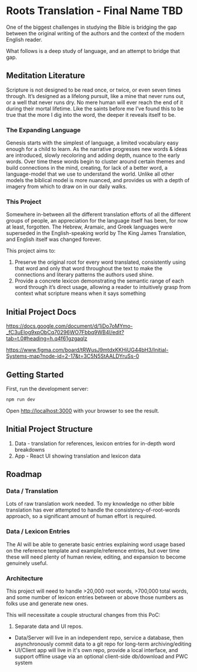 # Roots Translation - Final Name TBD

One of the biggest challenges in studying the Bible is bridging the gap between the original writing of the authors and the context of the modern English reader.

What follows is a deep study of language, and an attempt to bridge that gap.

## Meditation Literature

Scripture is not designed to be read once, or twice, or even seven times through. It’s designed as a lifelong pursuit, like a mine that never runs out, or a well that never runs dry. No mere human will ever reach the end of it during their mortal lifetime. Like the saints before me I’ve found this to be true that the more I dig into the word, the deeper it reveals itself to be.

### The Expanding Language

Genesis starts with the simplest of language, a limited vocabulary easy enough for a child to learn. As the narrative progresses new words & ideas are introduced, slowly recoloring and adding depth, nuance to the early words. Over time these words begin to cluster around certain themes and build connections in the mind, creating, for lack of a better word, a language-model that we use to understand the world. Unlike all other models the biblical model is more nuanced, and provides us with a depth of imagery from which to draw on in our daily walks.

### This Project

Somewhere in-between all the different translation efforts of all the different groups of people, an appreciation for the language itself has been, for now at least, forgotten. The Hebrew, Aramaic, and Greek languages were superseded in the English-speaking world by The King James Translation, and English itself was changed forever.

This project aims to:

1. Preserve the original root for every word translated, consistently using that word and only that word throughout the text to make the connections and literary patterns the authors used shine.
2. Provide a concrete lexicon demonstrating the semantic range of each word through it’s direct usage, allowing a reader to intuitively grasp from context what scripture means when it says something

## Initial Project Docs

https://docs.google.com/document/d/1iDo7oMYmo-_fC3uElog9xpObCq70296WO7Fbbq9WB4I/edit?tab=t.0#heading=h.q4f61gzgaqlz

https://www.figma.com/board/tRWusJ9mtdxKKHiUG44bH3/Initial-Systems-map?node-id=2-17&t=3C5N5StAALDYruSs-0

## Getting Started

First, run the development server:

```bash
npm run dev
```

Open [http://localhost:3000](http://localhost:3000) with your browser to see the result.

## Initial Project Structure

1. Data - translation for references, lexicon entries for in-depth word breakdowns
2. App - React UI showing translation and lexicon data

## Roadmap

### Data / Translation

Lots of raw translation work needed. To my knowledge no other bible translation has ever attempted to handle the consistency-of-root-words approach, so a significant amount of human effort is required.

### Data / Lexicon Entries

The AI will be able to generate basic entries explaining word usage based on the reference template and example/reference entries, but over time these will need plenty of human review, editing, and expansion to become genuinely useful.

### Architecture

This project will need to handle >20,000 root words, >700,000 total words, and some number of lexicon entries between or above those numbers as folks use and generate new ones.

This will necessitate a couple structural changes from this PoC:

1. Separate data and UI repos.

- Data/Server will live in an independent repo, service a database, then asynchronously commit data to a git repo for long-term archiving/editing
- UI/Client app will live in it's own repo, provide a local interface, and support offline usage via an optional client-side db/download and PWC system
